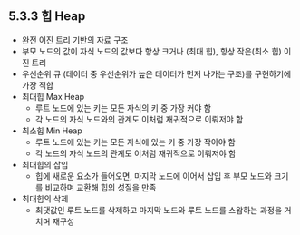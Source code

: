 ## 5.3.3 힙 Heap

- 완전 이진 트리 기반의 자료 구조
- 부모 노드의 값이 자식 노드의 값보다 항상 크거나 (최대 힙), 항상 작은(최소 힙) 이진 트리
- 우선순위 큐 (데이터 중 우선순위가 높은 데이터가 먼저 나가는 구조)를 구현하기에 가장 적합
- 최대힙 Max Heap
    - 루트 노드에 있는 키는 모든 자식의 키 중 가장 커야 함
    - 각 노드의 자식 노드와의 관계도 이처럼 재귀적으로 이뤄저야 함
- 최소힙 Min Heap
    - 루트 노드에 있는 키는 모든 자식에 있는 키 중 가장 작아야 함
    - 각 노드의 자식 노드의 관계도 이처럼 재귀적으로 이뤄저야 함
- 최대힙의 삽입
    - 힙에 새로운 요소가 들어오면, 마지막 노드에 이어서 삽입 후 부모 노드와 크기를 비교하며 교환해 힙의 성질을 만족
- 최대힙의 삭제
    - 최댓값인 루트 노드를 삭제하고 마지막 노드와 루트 노드를 스왑하는 과정을 거치며 재구성